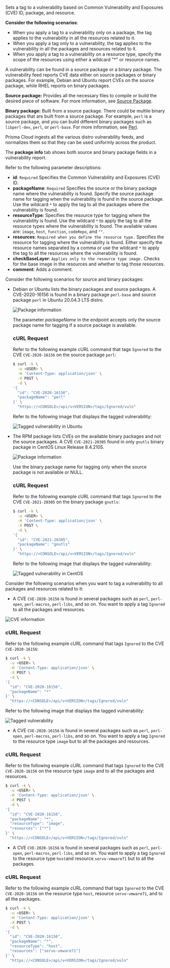 Sets a tag to a vulnerability based on Common Vulnerability and Exposures (CVE) ID, package, and resource.

**Consider the following scenarios**: 
  - When you apply a tag to a vulnerability only on a package, the tag applies to the vulnerability in all the resources related to it.
  - When you apply a tag only to a vulnerability, the tag applies to the vulnerability in all the packages and resources related to it.
  - When you apply a tag to a vulnerability on a resource type, specify the scope of the resources using either a wildcard "*" or resource names.
  
A vulnerability can be found in a source package or a binary package. 
The vulnerability feed reports CVE data either on source packages or binary packages. 
For example, Debian and Ubuntu report CVEs on the source package, while RHEL reports on binary packages. 

**Source package:** Provides all the necessary files to compile or build the desired piece of software. For more information, see [Source Package](https://wiki.debian.org/Packaging/SourcePackage).

**Binary package:** Built from a source package. There could be multile binary packages that are built from a source package. 
For example, `perl` is a source package, and you can build different binary packages such as `libperl-dev`, `perl`, or `perl-base`. For more information, see [Perl](https://packages.ubuntu.com/source/focal/perl).

Prisma Cloud ingests all the various distro vulnerability feeds, and normalizes them so that they can be used uniformly across the product. 

The **package info** tab shows both source and binary package fields in a vulnerability report.

Refer to the following parameter descriptions:
- **id**: `Required` Specifies the Common Vulnerability and Exposures (CVE) ID.
- **packageName**: `Required` Specifies the source or the binary package name where the vulnerability is found. 
Specify the source package name for tagging when the vulnerability is found in the source package.
Use the wildcard `*` to apply the tag to all the packages where the vulnerability is found.
- **resourceType**: Specifies the resource type for tagging where the vulnerability is found. 
Use the wildcard `*` to apply the tag to all the resource types where the vulnerability is found.
The available values are: `image`, `host`, `function`, `codeRepo`, and `""`.
- **resources**: `Required when you define the resource type.` Specifies the resource for tagging where the vulnerability is found. 
Either specify the resource names separated by a comma or use the wildcard `*` to apply the tag to all the resources where the vulnerability is found.
- **checkBaseLayer**: `Applies only to the resource type image.` Checks for the base image in the resources and whether to tag those resources.
- **comment**: Adds a comment.

Consider the following scenarios for source and binary packages:

- Debian or Ubuntu lists the binary packages and source packages. 
  A CVE-2020-16156 is found in a binary package `perl-base` and source package `perl` in Ubuntu 20.04.3 LTS distro.

  ![Package information](https://cdn.twistlock.com/docs/api/Ubuntu-Vuln-Bin-Package-Info.png)

  The parameter *packageName* in the endpoint accepts only the source package name for tagging if a source package is available.

  ### cURL Request

  Refer to the following example cURL command that tags `Ignored` to the CVE `CVE-2020-16156` on the source package `perl`:

  ```bash
  $ curl -k \
    -u <USER> \
    -H 'Content-Type: application/json' \
    -X POST \
    -d \
  '{
    "id": "CVE-2020-16156",
    "packageName": "perl"
  }' \
    "https://<CONSOLE>/api/v<VERSION>/tags/Ignored/vuln"
  ```
  Refer to the following image that displays the tagged vulnerability:

  ![Tagged vulnerability in Ubuntu](https://cdn.twistlock.com/docs/api/Ubuntu-Vuln-Bin-Package-CVE-tagged-Ignored-Vuln.png)

- The RPM package lists CVEs on the available binary packages and not the source packages. 
  A CVE `CVE-2021-20305` found in only `gnutls` binary package in CentOS Linux Release 8.4.2105.

  ![Package information](https://cdn.twistlock.com/docs/api/CentOS-Vuln-Bin-Package-Info.png)

  Use the binary package name for tagging only when the source package is not available or NULL.

  ### cURL Request

  Refer to the following example cURL command that tags `Ignored` to the CVE `CVE-2021-20305` on the binary package `gnutls`:

  ```bash
  $ curl -k \
    -u <USER> \
    -H 'Content-Type: application/json' \
    -X POST \
    -d \
  '{
    "id": "CVE-2021-20305",
    "packageName": "gnutls"
  }' \
    "https://<CONSOLE>/api/v<VERSION>/tags/Ignored/vuln"
  ```
  Refer to the following image that displays the tagged vulnerability:
  
  ![Tagged vulnerability in CentOS](https://cdn.twistlock.com/docs/api/CentOS-Vuln-Bin-Package-CVE-tagged-Ignored-Vuln.png)

Consider the following scenarios when you want to tag a vulnerability to all packages and resources related to it:

- A CVE `CVE-2020-16156` is found in several packages such as `perl`, `perl-open`, `perl-macros`, `perl-libs`, and so on. You want to apply a tag `Ignored` to all the packages and resources.
 
 ![CVE information](https://cdn.twistlock.com/docs/api/Tagging-Only-Vulnerability.png)
 
  ### cURL Request

  Refer to the following example cURL command that tags `Ignored` to the CVE `CVE-2020-16156`:

  ```bash
  $ curl -k \
    -u <USER> \
    -H 'Content-Type: application/json' \
    -X POST \
    -d \
  '{
    "id": "CVE-2020-16156",
    "packageName": "*"
  }' \
    "https://<CONSOLE>/api/v<VERSION>/tags/Ignored/vuln"
  ```
  Refer to the following image that displays the tagged vulnerability:
  
  ![Tagged vulnerability](https://cdn.twistlock.com/docs/api/Tagged-Vulnerability.png)

- A CVE `CVE-2020-16156` is found in several packages such as `perl`, `perl-open`, `perl-macros`, `perl-libs`, and so on. You want to apply a tag `Ignored` to the resource type `image` but to all the packages and resources.

### cURL Request

  Refer to the following example cURL command that tags `Ignored` to the CVE `CVE-2020-16156` on the resource type `image` and to all the packages and resources.

  ```bash
  $ curl -k \
    -u <USER> \
    -H 'Content-Type: application/json' \
    -X POST \
    -d \
  '{
    "id": "CVE-2020-16156",
    "packageName": "*",
    "resourceType": "image",
    "resources": ["*"]
  }' \
    "https://<CONSOLE>/api/v<VERSION>/tags/Ignored/vuln"
  ```
- A CVE `CVE-2020-16156` is found in several packages such as `perl`, `perl-open`, `perl-macros`, `perl-libs`, and so on. You want to apply a tag `Ignored` to the resource type `host`and resource `servo-vmware71` but to all the packages.

### cURL Request

  Refer to the following example cURL command that tags `Ignored` to the CVE `CVE-2020-16156` on the resource type `host`, resource `servo-vmware71`, and to all the packages.

  ```bash
  $ curl -k \
    -u <USER> \
    -H 'Content-Type: application/json' \
    -X POST \
    -d \
  '{
    "id": "CVE-2020-16156",
    "packageName": "*",
    "resourceType": "host",
    "resources": ["servo-vmware71"]
  }' \
    "https://<CONSOLE>/api/v<VERSION>/tags/Ignored/vuln"
  ```